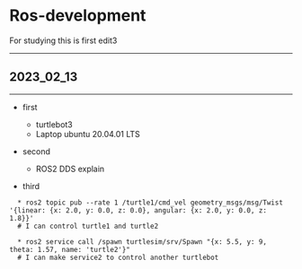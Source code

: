 # Ros-development
For studying
this is first edit3

- - -

## 2023_02_13

- - -

* first
  * turtlebot3
  * Laptop ubuntu 20.04.01 LTS

* second
  * ROS2 DDS explain

* third

```shell
  * ros2 topic pub --rate 1 /turtle1/cmd_vel geometry_msgs/msg/Twist '{linear: {x: 2.0, y: 0.0, z: 0.0}, angular: {x: 2.0, y: 0.0, z: 1.8}}'
  # I can control turtle1 and turtle2

  * ros2 service call /spawn turtlesim/srv/Spawn "{x: 5.5, y: 9, theta: 1.57, name: 'turtle2'}"
  # I can make service2 to control another turtlebot
```
